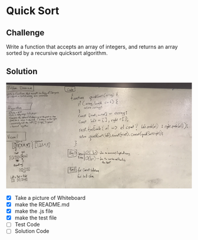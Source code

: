 # Quick Sort

## Challenge
Write a function that accepts an array of integers, 
and returns an array sorted by a recursive quicksort algorithm.

## Solution
![quicksort image](./assets/quicksort.jpg)


 - [x] Take a picture of Whiteboard
 - [x] make the README.md
 - [x] make the .js file
 - [x] make the test file
 - [ ] Test Code
 - [ ] Solution Code